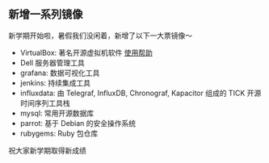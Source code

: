## 新增一系列镜像

新学期开始啦，暑假我们没闲着，新增了以下一大票镜像～

- VirtualBox: 著名开源虚拟机软件 [使用帮助](/help/virtualbox/)
- Dell 服务器管理工具
- grafana: 数据可视化工具
- jenkins: 持续集成工具
- influxdata: 由 Telegraf, InfluxDB, Chronograf, Kapacitor 组成的 TICK 开源时间序列工具栈
- mysql: 常用开源数据库
- parrot: 基于 Debian 的安全操作系统
- rubygems: Ruby 包仓库

祝大家新学期取得新成绩
